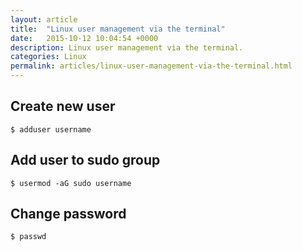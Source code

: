 ```yaml
---
layout: article
title:  "Linux user management via the terminal"
date:   2015-10-12 10:04:54 +0000
description: Linux user management via the terminal.
categories: Linux
permalink: articles/linux-user-management-via-the-terminal.html
---
```

## Create new user
```
$ adduser username
```

## Add user to sudo group
```
$ usermod -aG sudo username
```

## Change password
```
$ passwd
```


